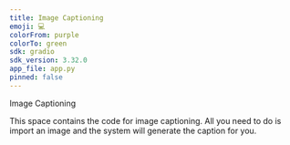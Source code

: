 ```yaml
---
title: Image Captioning
emoji: 💻
colorFrom: purple
colorTo: green
sdk: gradio
sdk_version: 3.32.0
app_file: app.py
pinned: false
---
```


Image Captioning

This space contains the code for image captioning. All you need to do is import an image and the system will generate the caption for you.
